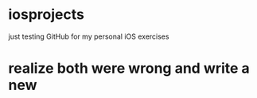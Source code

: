 # iosprojects
just testing GitHub for my personal iOS exercises
# realize both were wrong and write a new
